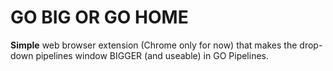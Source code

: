 # GO BIG OR GO HOME

**Simple** web browser extension (Chrome only for now) that makes the drop-down pipelines window BIGGER (and useable) in GO Pipelines.